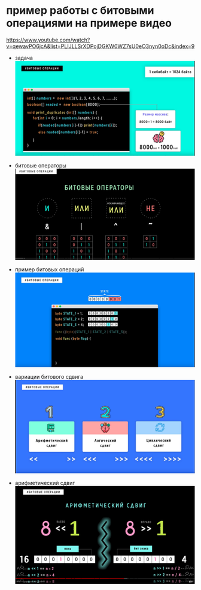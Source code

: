 # пример работы с битовыми операциями на примере видео
<https://www.youtube.com/watch?v=qewavPO6jcA&list=PLIJLLSrXDPojDGKW0WZ7sU0eO3nyn0oDc&index=9>

- задача
![picture_4](JPEG/4.png)

- битовые операторы
![picture_1](JPEG/1.png)

- пример битовых операций
![picture_3](JPEG/3.png)

- вариации битового сдвига
![picture_2](JPEG/2.png)

- арифметический сдвиг
![picture_5](JPEG/5.png)